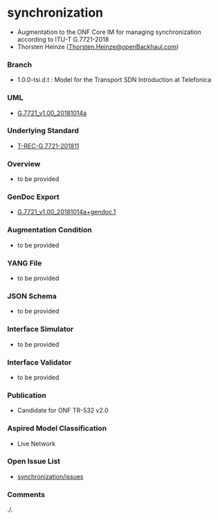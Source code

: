 # synchronization
- Augmentation to the ONF Core IM for managing synchronization according to ITU-T G.7721-2018
- Thorsten Heinze (Thorsten.Heinze@openBackhaul.com)

### Branch
- 1.0.0-tsi.d.t : Model for the Transport SDN Introduction at Telefonica

### UML
- [G.7721_v1.00_20181014a](./G.7721_v1.00_20181014a.zip)

### Underlying Standard
- [T-REC-G.7721-201811](./T-REC-G.7721-201811.pdf)

### Overview 
- to be provided

### GenDoc Export
- [G.7721_v1.00_20181014a+gendoc.1](./G.7721_v1.00_20181014a+gendoc.1.docx)

### Augmentation Condition
- to be provided

### YANG File
- to be provided

### JSON Schema
- to be provided

### Interface Simulator
- to be provided

### Interface Validator
- to be provided

### Publication
- Candidate for ONF TR-532 v2.0

### Aspired Model Classification
- Live Network

### Open Issue List
- [synchronization/issues](../../issues)

### Comments
./.
